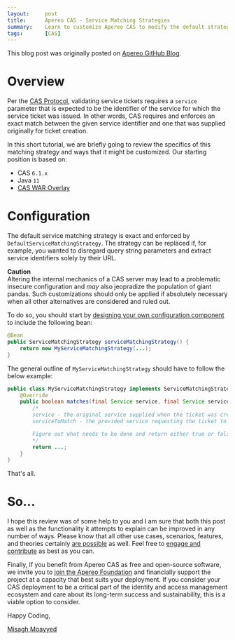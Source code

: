 ```yaml
---
layout:     post
title:      Apereo CAS - Service Matching Strategies
summary:    Learn to customize Apereo CAS to modify the default strategy used for matching services.
tags:       [CAS]
---
```


<div class="alert alert-success"><i class="far fa-lightbulb"></i> This blog post was originally posted on <a href="https://github.com/apereo/apereo.github.io">Apereo GitHub Blog</a>.</div>

# Overview

Per the [CAS Protocol](https://apereo.github.io/cas/development/protocol/CAS-Protocol-Specification.html), validating service tickets requires a `service` parameter that is expected to be the identifier of the service for which the service ticket was issued. In other words, CAS requires and enforces an exact match between the given service identifier and one that was supplied originally for ticket creation.

In this short tutorial, we are briefly going to review the specifics of this matching strategy and ways that it might be customized. Our starting position is based on:

- CAS `6.1.x`
- Java `11`
- [CAS WAR Overlay](https://github.com/apereo/cas-overlay-template)

# Configuration

The default service matching strategy is exact and enforced by `DefaultServiceMatchingStrategy`. The strategy can be replaced if, for example, you wanted to disregard query string parameters and extract service identifiers solely by their URL.

<div class="alert alert-warning">
<strong>Caution</strong><br/>Altering the internal mechanics of a CAS server may lead to a problematic insecure configuration and <i>may</i> also jeopradize the population of giant pandas. Such customizations should only be applied if absolutely necessary when all other alternatives are considered and ruled out.
</div>

To do so, you should start by [designing your own configuration component](https://apereo.github.io/cas/development/configuration/Configuration-Management-Extensions.html) to include the following bean:

```java
@Bean
public ServiceMatchingStrategy serviceMatchingStrategy() {
    return new MyServiceMatchingStrategy(...);
}
```

The general outline of `MyServiceMatchingStrategy` should have to follow the below example:

```java
public class MyServiceMatchingStrategy implements ServiceMatchingStrategy {
    @Override
    public boolean matches(final Service service, final Service serviceToMatch) {
        /*
        service - the original service supplied when the ticket was created.
        serviceToMatch - the provided service requesting the ticket to be validated.

        Figure out what needs to be done and return either true or false.
        */
        return ...;
    }
}
```

That's all.

# So...

I hope this review was of some help to you and I am sure that both this post as well as the functionality it attempts to explain can be improved in any number of ways. Please know that all other use cases, scenarios, features, and theories certainly [are possible](https://apereo.github.io/2017/02/18/onthe-theoryof-possibility/) as well. Feel free to [engage and contribute](https://apereo.github.io/cas/developer/Contributor-Guidelines.html) as best as you can.

Finally, if you benefit from Apereo CAS as free and open-source software, we invite you to [join the Apereo Foundation](https://www.apereo.org/content/apereo-membership) and financially support the project at a capacity that best suits your deployment. If you consider your CAS deployment to be a critical part of the identity and access management ecosystem and care about its long-term success and sustainability, this is a viable option to consider.

Happy Coding,

[Misagh Moayyed](https://fawnoos.com)
